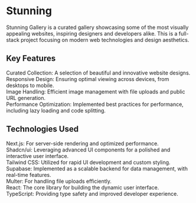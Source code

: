 # Stunning
Stunning Gallery is a curated gallery showcasing some of the most visually appealing websites, inspiring designers and developers alike. This is a full-stack project focusing on modern web technologies and design aesthetics.

## Key Features
Curated Collection: A selection of beautiful and innovative website designs.\
Responsive Design: Ensuring optimal viewing across devices, from desktops to mobile.\
Image Handling: Efficient image management with file uploads and public URL generation.\
Performance Optimization: Implemented best practices for performance, including lazy loading and code splitting.

## Technologies Used
Next.js: For server-side rendering and optimized performance.\
Shadcn/ui: Leveraging advanced UI components for a polished and interactive user interface.\
Tailwind CSS: Utilized for rapid UI development and custom styling.\
Supabase: Implemented as a scalable backend for data management, with real-time features.\
Multer: For handling file uploads efficiently.\
React: The core library for building the dynamic user interface.\
TypeScript: Providing type safety and improved developer experience.
